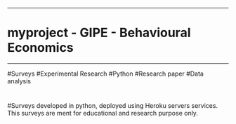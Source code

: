 ------------------------------------------
# myproject - GIPE - Behavioural Economics 
------------------------------------------

#Surveys
#Experimental Research
#Python
#Research paper
#Data analysis

#
#Surveys developed in python, deployed using Heroku servers services. This surveys are ment for educational and research purpose only. 
